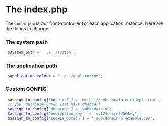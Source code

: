 # The index.php

The ``index.php`` is our front-controller for each application instance.
Here are the things to change:  
### The system path
````php
 $system_path = '../../system'; 
````  
### The application path
````php
 $application_folder = '../../application';
````   
### Custom CONFIG
````php	
 $assign_to_config['base_url'] = 'https://sub-domain-n.example.com'; 
 // your database group (see next chapter)  
 $assign_to_config['db_group'] = 'subdomain-n';  
 $assign_to_config['encryption_key'] = 'my123secret456key'; 
 $assign_to_config['cookie_domain'] = '.sub-domain-n.example.com';
````
